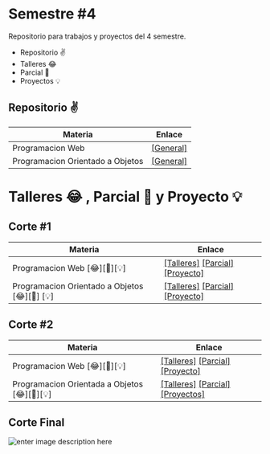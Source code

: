 # Semestre #4 

Repositorio para trabajos y proyectos del 4 semestre.
* Repositorio ✌
* Talleres     😂
* Parcial 		🎈
* Proyectos 💡

## Repositorio ✌
| Materia | Enlace |
| ---------- | -------------|
| Programacion Web | [[General]](https://github.com/You7Cris/-4-Semestre/tree/master/Programaci%C3%B3n%20Web)|
|Programacion Orientado a Objetos | [[General]](https://github.com/You7Cris/-4-Semestre/tree/master/Proyectos%20Programacion%20Orientado%20a%20Objetos)


# Talleres  😂 , Parcial 🎈 y Proyecto 💡

## Corte #1

| Materia | Enlace |
|----------|------------|
|Programacion Web [😂][🎈][💡] |[[Talleres]](https://github.com/You7Cris/-4-Semestre/tree/master/Programaci%C3%B3n%20Web/Corte%201) [[Parcial]](https://github.com/You7Cris/-4-Semestre/tree/master/Programaci%C3%B3n%20Web/Corte%201/Parcial) [[Proyecto]]()
|Programacion Orientado a Objetos [😂][🎈] [💡]| [[Talleres]](https://github.com/You7Cris/-4-Semestre/tree/master/Proyectos%20Programacion%20Orientado%20a%20Objetos/1%20Corte) [[Parcial]](https://github.com/You7Cris/-4-Semestre/tree/master/Proyectos%20Programacion%20Orientado%20a%20Objetos/1%20Corte/Parcial/Paquete1) [[Proyecto]](https://github.com/You7Cris/-4-Semestre/tree/master/Proyectos%20Programacion%20Orientado%20a%20Objetos/1%20Corte/ProyectoPrimerCorte/Cinema)

## Corte #2

|Materia | Enlace |
|---------|----------|
|Programacion Web [😂][🎈][💡] | [[Talleres]](https://github.com/You7Cris/-4-Semestre/tree/master/Programaci%C3%B3n%20Web/Corte%202) [[Parcial]]() [[Proyecto]](https://github.com/You7Cris/-4-Semestre/tree/master/Programaci%C3%B3n%20Web/Corte%202/Proyecto/CarritoCompras)
|Programacion Orientada a Objetos [😂][🎈][💡]|[[Talleres]](https://github.com/You7Cris/-4-Semestre/tree/master/Proyectos%20Programacion%20Orientado%20a%20Objetos/2%20Corte) [[Parcial]]() [[Proyectos]]()

## Corte Final



![enter image description here](https://lh3.googleusercontent.com/52EZ5Xp42DP4tsmMMF9boYZX1TifpAS5tumXqNiae_5hjYDfu3PRVDk1GcDh-cgRy1pLc2XAARAc)

